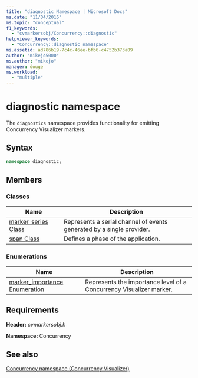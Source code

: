 ```yaml
---
title: "diagnostic Namespace | Microsoft Docs"
ms.date: "11/04/2016"
ms.topic: "conceptual"
f1_keywords: 
  - "cvmarkersobj/Concurrency::diagnostic"
helpviewer_keywords: 
  - "Concurrency::diagnostic namespace"
ms.assetid: ad786b19-7c4c-46ee-bfb6-c4752b373a09
author: "mikejo5000"
ms.author: "mikejo"
manager: douge
ms.workload: 
  - "multiple"
---
```

# diagnostic namespace
The `diagnostics` namespace provides functionality for emitting Concurrency Visualizer markers.  
  
## Syntax  
  
```cpp  
namespace diagnostic;  
```  
  
## Members  
  
### Classes  
  
|Name|Description|  
|----------|-----------------|  
|[marker_series Class](../profiling/marker-series-class.md)|Represents a serial channel of events generated by a single provider.|  
|[span Class](../profiling/span-class.md)|Defines a phase of the application.|  
  
### Enumerations  
  
|Name|Description|  
|----------|-----------------|  
|[marker_importance Enumeration](../profiling/marker-importance-enumeration.md)|Represents the importance level of a Concurrency Visualizer marker.|  
  
## Requirements  
 **Header:** *cvmarkersobj.h*  
  
 **Namespace:** Concurrency  
  
## See also  
 [Concurrency namespace (Concurrency Visualizer)](../profiling/concurrency-namespace-concurrency-visualizer.md)